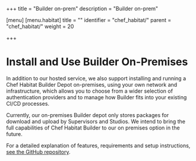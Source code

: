 +++
title = "Builder on-prem"
description = "Builder on-prem"

[menu]
  [menu.habitat]
    title = ""
    identifier = "chef_habitat/"
    parent = "chef_habitat/"
    weight = 20
    
+++

# <a name="on-prem" id="on-prem" data-magellan-target="on-prem">Install and Use Builder On-Premises</a>

In addition to our hosted service, we also support installing and running a Chef Habitat Builder Depot on-premises, using your own network and infrastructure, which allows you to choose from a wider selection of authentication providers and to manage how Builder fits into your existing CI/CD processes.

Currently, our on-premises Builder depot only stores packages for download and upload by Supervisors and Studios. We intend to bring the full capabilities of Chef Habitat Builder to our on premises option in the future.

For a detailed explanation of features, requirements and setup instructions, [see the GitHub repository](https://github.com/habitat-sh/on-prem-builder).
